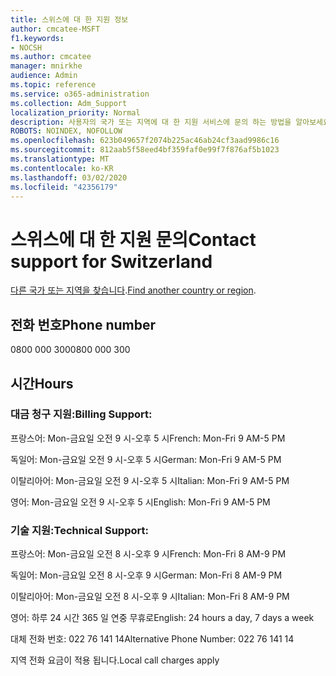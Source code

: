 ```yaml
---
title: 스위스에 대 한 지원 정보
author: cmcatee-MSFT
f1.keywords:
- NOCSH
ms.author: cmcatee
manager: mnirkhe
audience: Admin
ms.topic: reference
ms.service: o365-administration
ms.collection: Adm_Support
localization_priority: Normal
description: 사용자의 국가 또는 지역에 대 한 지원 서비스에 문의 하는 방법을 알아보세요.
ROBOTS: NOINDEX, NOFOLLOW
ms.openlocfilehash: 623b049657f2074b225ac46ab24cf3aad9986c16
ms.sourcegitcommit: 812aab5f58eed4bf359faf0e99f7f876af5b1023
ms.translationtype: MT
ms.contentlocale: ko-KR
ms.lasthandoff: 03/02/2020
ms.locfileid: "42356179"
---
```

# <a name="contact-support-for-switzerland"></a><span data-ttu-id="f81fa-103">스위스에 대 한 지원 문의</span><span class="sxs-lookup"><span data-stu-id="f81fa-103">Contact support for Switzerland</span></span>

<span data-ttu-id="f81fa-104">[다른 국가 또는 지역을 찾습니다](../contact-support-for-business-products.md).</span><span class="sxs-lookup"><span data-stu-id="f81fa-104">[Find another country or region](../contact-support-for-business-products.md).</span></span>

## <a name="phone-number"></a><span data-ttu-id="f81fa-105">전화 번호</span><span class="sxs-lookup"><span data-stu-id="f81fa-105">Phone number</span></span>
<span data-ttu-id="f81fa-106">0800 000 300</span><span class="sxs-lookup"><span data-stu-id="f81fa-106">0800 000 300</span></span>

## <a name="hours"></a><span data-ttu-id="f81fa-107">시간</span><span class="sxs-lookup"><span data-stu-id="f81fa-107">Hours</span></span>
### <a name="billing-support"></a><span data-ttu-id="f81fa-108">대금 청구 지원:</span><span class="sxs-lookup"><span data-stu-id="f81fa-108">Billing Support:</span></span>

<span data-ttu-id="f81fa-109">프랑스어: Mon-금요일 오전 9 시-오후 5 시</span><span class="sxs-lookup"><span data-stu-id="f81fa-109">French: Mon-Fri 9 AM-5 PM</span></span>

<span data-ttu-id="f81fa-110">독일어: Mon-금요일 오전 9 시-오후 5 시</span><span class="sxs-lookup"><span data-stu-id="f81fa-110">German: Mon-Fri 9 AM-5 PM</span></span>

<span data-ttu-id="f81fa-111">이탈리아어: Mon-금요일 오전 9 시-오후 5 시</span><span class="sxs-lookup"><span data-stu-id="f81fa-111">Italian: Mon-Fri 9 AM-5 PM</span></span>

<span data-ttu-id="f81fa-112">영어: Mon-금요일 오전 9 시-오후 5 시</span><span class="sxs-lookup"><span data-stu-id="f81fa-112">English: Mon-Fri 9 AM-5 PM</span></span>

### <a name="technical-support"></a><span data-ttu-id="f81fa-113">기술 지원:</span><span class="sxs-lookup"><span data-stu-id="f81fa-113">Technical Support:</span></span>

<span data-ttu-id="f81fa-114">프랑스어: Mon-금요일 오전 8 시-오후 9 시</span><span class="sxs-lookup"><span data-stu-id="f81fa-114">French: Mon-Fri 8 AM-9 PM</span></span>

<span data-ttu-id="f81fa-115">독일어: Mon-금요일 오전 8 시-오후 9 시</span><span class="sxs-lookup"><span data-stu-id="f81fa-115">German: Mon-Fri 8 AM-9 PM</span></span>

<span data-ttu-id="f81fa-116">이탈리아어: Mon-금요일 오전 8 시-오후 9 시</span><span class="sxs-lookup"><span data-stu-id="f81fa-116">Italian: Mon-Fri 8 AM-9 PM</span></span>

<span data-ttu-id="f81fa-117">영어: 하루 24 시간 365 일 연중 무휴로</span><span class="sxs-lookup"><span data-stu-id="f81fa-117">English: 24 hours a day, 7 days a week</span></span>

<span data-ttu-id="f81fa-118">대체 전화 번호: 022 76 141 14</span><span class="sxs-lookup"><span data-stu-id="f81fa-118">Alternative Phone Number: 022 76 141 14</span></span>

<span data-ttu-id="f81fa-119">지역 전화 요금이 적용 됩니다.</span><span class="sxs-lookup"><span data-stu-id="f81fa-119">Local call charges apply</span></span>
